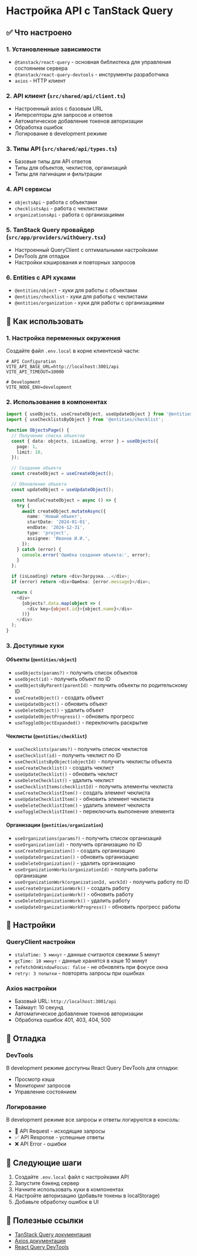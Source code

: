 # Настройка API с TanStack Query

## ✅ Что настроено

### 1. Установленные зависимости

- `@tanstack/react-query` - основная библиотека для управления состоянием сервера
- `@tanstack/react-query-devtools` - инструменты разработчика
- `axios` - HTTP клиент

### 2. API клиент (`src/shared/api/client.ts`)

- Настроенный axios с базовым URL
- Интерсепторы для запросов и ответов
- Автоматическое добавление токенов авторизации
- Обработка ошибок
- Логирование в development режиме

### 3. Типы API (`src/shared/api/types.ts`)

- Базовые типы для API ответов
- Типы для объектов, чеклистов, организаций
- Типы для пагинации и фильтрации

### 4. API сервисы

- `objectsApi` - работа с объектами
- `checklistsApi` - работа с чеклистами
- `organizationsApi` - работа с организациями

### 5. TanStack Query провайдер (`src/app/providers/withQuery.tsx`)

- Настроенный QueryClient с оптимальными настройками
- DevTools для отладки
- Настройки кэширования и повторных запросов

### 6. Entities с API хуками

- `@entities/object` - хуки для работы с объектами
- `@entities/checklist` - хуки для работы с чеклистами
- `@entities/organization` - хуки для работы с организациями

## 🚀 Как использовать

### 1. Настройка переменных окружения

Создайте файл `.env.local` в корне клиентской части:

```env
# API Configuration
VITE_API_BASE_URL=http://localhost:3001/api
VITE_API_TIMEOUT=10000

# Development
VITE_NODE_ENV=development
```

### 2. Использование в компонентах

```typescript
import { useObjects, useCreateObject, useUpdateObject } from '@entities/object';
import { useChecklistsByObject } from '@entities/checklist';

function ObjectsPage() {
  // Получение списка объектов
  const { data: objects, isLoading, error } = useObjects({
    page: 1,
    limit: 10,
  });

  // Создание объекта
  const createObject = useCreateObject();

  // Обновление объекта
  const updateObject = useUpdateObject();

  const handleCreateObject = async () => {
    try {
      await createObject.mutateAsync({
        name: 'Новый объект',
        startDate: '2024-01-01',
        endDate: '2024-12-31',
        type: 'project',
        assignee: 'Иванов И.И.',
      });
    } catch (error) {
      console.error('Ошибка создания объекта:', error);
    }
  };

  if (isLoading) return <div>Загрузка...</div>;
  if (error) return <div>Ошибка: {error.message}</div>;

  return (
    <div>
      {objects?.data.map(object => (
        <div key={object.id}>{object.name}</div>
      ))}
    </div>
  );
}
```

### 3. Доступные хуки

#### Объекты (`@entities/object`)

- `useObjects(params?)` - получить список объектов
- `useObject(id)` - получить объект по ID
- `useObjectsByParent(parentId)` - получить объекты по родительскому ID
- `useCreateObject()` - создать объект
- `useUpdateObject()` - обновить объект
- `useDeleteObject()` - удалить объект
- `useUpdateObjectProgress()` - обновить прогресс
- `useToggleObjectExpanded()` - переключить раскрытие

#### Чеклисты (`@entities/checklist`)

- `useChecklists(params?)` - получить список чеклистов
- `useChecklist(id)` - получить чеклист по ID
- `useChecklistsByObject(objectId)` - получить чеклисты объекта
- `useCreateChecklist()` - создать чеклист
- `useUpdateChecklist()` - обновить чеклист
- `useDeleteChecklist()` - удалить чеклист
- `useChecklistItems(checklistId)` - получить элементы чеклиста
- `useCreateChecklistItem()` - создать элемент чеклиста
- `useUpdateChecklistItem()` - обновить элемент чеклиста
- `useDeleteChecklistItem()` - удалить элемент чеклиста
- `useToggleChecklistItem()` - переключить выполнение элемента

#### Организации (`@entities/organization`)

- `useOrganizations(params?)` - получить список организаций
- `useOrganization(id)` - получить организацию по ID
- `useCreateOrganization()` - создать организацию
- `useUpdateOrganization()` - обновить организацию
- `useDeleteOrganization()` - удалить организацию
- `useOrganizationWorks(organizationId)` - получить работы организации
- `useOrganizationWork(organizationId, workId)` - получить работу по ID
- `useCreateOrganizationWork()` - создать работу
- `useUpdateOrganizationWork()` - обновить работу
- `useDeleteOrganizationWork()` - удалить работу
- `useUpdateOrganizationWorkProgress()` - обновить прогресс работы

## 🔧 Настройки

### QueryClient настройки

- `staleTime: 5 минут` - данные считаются свежими 5 минут
- `gcTime: 10 минут` - данные хранятся в кэше 10 минут
- `refetchOnWindowFocus: false` - не обновлять при фокусе окна
- `retry: 3 попытки` - повторять запросы при ошибках

### Axios настройки

- Базовый URL: `http://localhost:3001/api`
- Таймаут: 10 секунд
- Автоматическое добавление токенов авторизации
- Обработка ошибок 401, 403, 404, 500

## 🐛 Отладка

### DevTools

В development режиме доступны React Query DevTools для отладки:

- Просмотр кэша
- Мониторинг запросов
- Управление состоянием

### Логирование

В development режиме все запросы и ответы логируются в консоль:

- 🚀 API Request - исходящие запросы
- ✅ API Response - успешные ответы
- ❌ API Error - ошибки

## 📝 Следующие шаги

1. Создайте `.env.local` файл с настройками API
2. Запустите бэкенд сервер
3. Начните использовать хуки в компонентах
4. Настройте авторизацию (добавьте токены в localStorage)
5. Добавьте обработку ошибок в UI

## 🔗 Полезные ссылки

- [TanStack Query документация](https://tanstack.com/query/latest)
- [Axios документация](https://axios-http.com/)
- [React Query DevTools](https://tanstack.com/query/latest/docs/react/devtools)
